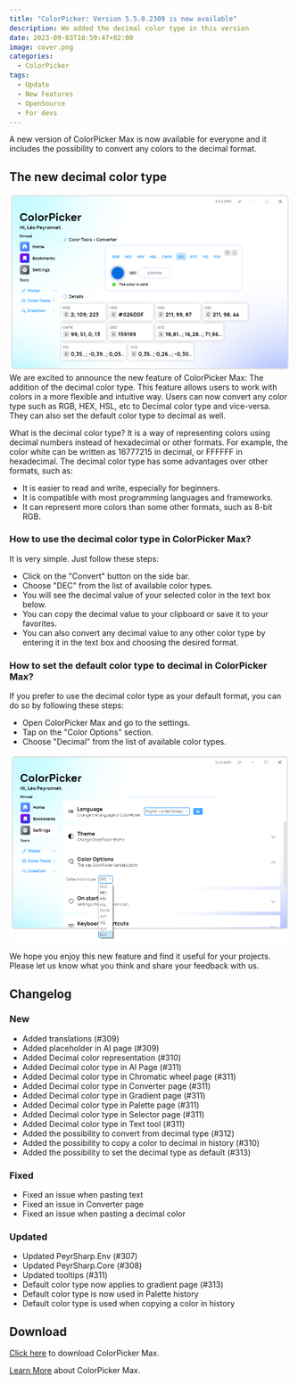 ```yaml
---
title: "ColorPicker: Version 5.5.0.2309 is now available"
description: We added the decimal color type in this version
date: 2023-09-03T10:59:47+02:00
image: cover.png
categories:
  - ColorPicker
tags:
  - Update
  - New Features
  - OpenSource
  - For devs
---
```


A new version of ColorPicker Max is now available for everyone and it includes the possibility to convert any colors to the decimal format.

## The new decimal color type

![The Converter page with the decimal color type selected](1.png)
We are excited to announce the new feature of ColorPicker Max: The addition of the decimal color type. This feature allows users to work with colors in a more flexible and intuitive way. Users can now convert any color type such as RGB, HEX, HSL, etc to Decimal color type and vice-versa. They can also set the default color type to decimal as well.

What is the decimal color type? It is a way of representing colors using decimal numbers instead of hexadecimal or other formats. For example, the color white can be written as 16777215 in decimal, or FFFFFF in hexadecimal. The decimal color type has some advantages over other formats, such as:

- It is easier to read and write, especially for beginners.
- It is compatible with most programming languages and frameworks.
- It can represent more colors than some other formats, such as 8-bit RGB.

### How to use the decimal color type in ColorPicker Max?

It is very simple. Just follow these steps:

- Click on the "Convert" button on the side bar.
- Choose "DEC" from the list of available color types.
- You will see the decimal value of your selected color in the text box below.
- You can copy the decimal value to your clipboard or save it to your favorites.
- You can also convert any decimal value to any other color type by entering it in the text box and choosing the desired format.

### How to set the default color type to decimal in ColorPicker Max?

If you prefer to use the decimal color type as your default format, you can do so by following these steps:

- Open ColorPicker Max and go to the settings.
- Tap on the "Color Options" section.
- Choose "Decimal" from the list of available color types.

![The decimal color type can be set as default and is displayed in a dropdown in the settings page](2.png)

We hope you enjoy this new feature and find it useful for your projects. Please let us know what you think and share your feedback with us.

## Changelog

### New

- Added translations (#309)
- Added placeholder in AI page (#309)
- Added Decimal color representation (#310)
- Added Decimal color type in AI Page (#311)
- Added Decimal color type in Chromatic wheel page (#311)
- Added Decimal color type in Converter page (#311)
- Added Decimal color type in Gradient page (#311)
- Added Decimal color type in Palette page (#311)
- Added Decimal color type in Selector page (#311)
- Added Decimal color type in Text tool (#311)
- Added the possibility to convert from decimal type (#312)
- Added the possibility to copy a color to decimal in history (#310)
- Added the possibility to set the decimal type as default (#313)

### Fixed

- Fixed an issue when pasting text
- Fixed an issue in Converter page
- Fixed an issue when pasting a decimal color

### Updated

- Updated PeyrSharp.Env (#307)
- Updated PeyrSharp.Core (#308)
- Updated tooltips (#311)
- Default color type now applies to gradient page (#313)
- Default color type is now used in Palette history
- Default color type is used when copying a color in history

## Download

[Click here](https://tinyurl.com/DownloadColorPickerMax) to download ColorPicker Max.

[Learn More](https://leocorporation.dev/store/colorpickermax) about ColorPicker Max.
